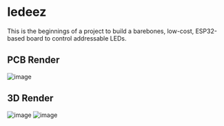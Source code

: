 # ledeez
This is the beginnings of a project to build a barebones, low-cost, ESP32-based board to control addressable LEDs.

## PCB Render
![image](https://user-images.githubusercontent.com/1414156/148123311-166dc4df-ed63-4470-99db-23bd388e311c.png)

## 3D Render
![image](https://user-images.githubusercontent.com/1414156/148123517-d97d6d51-6ee8-4fe8-9090-00e8e5dd27ef.png)
![image](https://user-images.githubusercontent.com/1414156/148123627-43d4f660-5002-40db-a6f3-51d55d5592e5.png)
